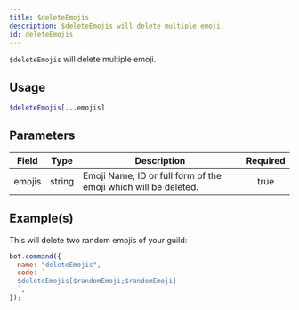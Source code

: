 ```yaml
---
title: $deleteEmojis
description: $deleteEmojis will delete multiple emoji.
id: deleteEmojis
---
```


`$deleteEmojis` will delete multiple emoji.

## Usage

```php
$deleteEmojis[...emojis]
```

## Parameters

| Field  | Type   | Description                                                     | Required |
| ------ | ------ | --------------------------------------------------------------- | :------: |
| emojis | string | Emoji Name, ID or full form of the emoji which will be deleted. |   true   |

## Example(s)

This will delete two random emojis of your guild:

```javascript
bot.command({
  name: "deleteEmojis",
  code: `
  $deleteEmojis[$randomEmoji;$randomEmoji]
  `,
});
```
